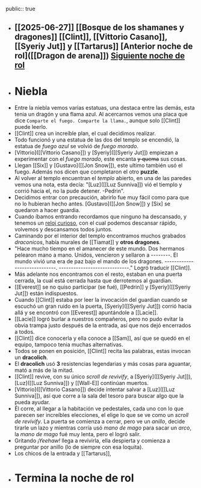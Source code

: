 public:: true

- [[2025-06-27]]
  [[Bosque de los shamanes y dragones]]
  [[Clint]], [[Vittorio Casano]], [[Syeriy Jut]] y [[Tartarus]] 
  [Anterior noche de rol]([[Dragon de arena]])
  [Siguiente noche de rol]([[]])
  ---
- # Niebla
- Entre la niebla vemos varias estatuas, una destaca entre las demás, esta tenia un dragón y una flama azul. Al acercarnos vemos una placa que dice `Comparte el fuego. Comparte la llama.`, aunque solo [[Clint]] puede leerlo.
- [[Clint]] crea un increíble plan, el cual decidimos realizar.
- Todo funcionó y una estatua de las dos del templo se encendió, la estatua de *fuego azul* se volvió de *fuego morado*.
- [Vittorio]([[Vittorio Casano]]) y [Syeriy]([[Syeriy Jut]]) empiezan a experimentar con el *fuego morado*, este encanta ~~y quema~~ sus cosas.
- Llegan [[Six]] y [Gustavo]([[Jon Snow]]), este ultimo también usó el fuego. Además nos dicen que completaron el otro **puzzle**.
- Al volver al templo encuentran el *templo*  abierto, en una de las paredes vemos una nota, esta decía: "[Luz]([[Luz Sunniva]]) vió el tiemplo y corrió hacia el, no la pude detener. -Pedrin".
- Decidimos entrar con precaución, abrirlo fue muy fácil como para que no lo hubieran hecho antes. [Gustavo]([[Jon Snow]]) y [Six] se quedaron a hacer guardia.
- Cuando íbamos entrando recordamos que ninguno ha descansado, y tenemos un [reloj curioso]([[Stopwatch]]), con el cual podemos descansar rápido, volvemos y descansamos todos juntos.
- Caminando por el interior del templo encontramos muchos grabados *draconicos*, había murales de [[Tiamat]] y **otros dragones**.
- "Hace mucho tiempo en el amanecer de este mundo. Dos hermanos pelearon mano a mano. Unidos, vencieron y sellaron a --------. El mundo vivió una era de paz bajo el mando de los dragones. -----------------------------. -----------------------------." Logró traducir [[Clint]].
- Más adelante nos encontramos con el resto, estaban en una puerta cerrada, la cual está cerrada hasta que derrotemos al guardian.
- [[Everest]] se no quiso participar (se fué), [[Pedrin]] y [Syeriy]([[Syeriy Jut]]) están indispuestos.
- Cuando [[Clint]] estaba por leer la invocación del guardian cuando se escuchó un gran ruido en la puerta, [Syeriy]([[Syeriy Jut]]) corrió hacia allá y se encontró con [[Everest]] apuntándole a [[Lacie]].
- [[Lacie]] logró burlar a nuestros compañeros, pero no pudo evitar la obvia trampa justo después de la entrada, así que nos dejó encerrados a todos.
- [[Clint]] dice conocerla y ella conoce a [[Sam]], así que se quedó en el equipo, tampoco tenia muchas alternativas.
- Todos se ponen en posición, [[Clint]] recita las palabras, estas invocan un **dracolich**.
- El **dracolich** usó **3** resistencias legendarias y más cosas para aguantar, mató a más de la mitad.
- [[Clint]] revive, con su único *scroll de revivify*, a [Syeriy]([[Syeriy Jut]]), [Luz]([[Luz Sunniva]]) y [[Wall-E]] continúan muertos.
- [Vittorio]([[Vittorio Casano]]) decide intentar salvar a [Luz]([[Luz Sunniva]]), así que corre a la sala del tesoro para buscar algo que la pueda ayudar.
- Él corre, al llegar a la habitación ve pedestales, cada uno con lo que parecen ser increíbles elecciones, el elige lo que se ve como un *scroll de revivify*. La puerta se comienza a cerrar, pero ve un *anillo*, decide tirarle un lazo y mientras corría usó *mano de mago* para sacar un *arco*, la *mano de mago* fué muy lenta, pero el logró salir.
- Gritando *¡Yeehaw!* llega a revivirla, ella despierta y comienza a preguntar por anillo (lo de siempre con esa loquita).
- Los chicos de la entrada y [[Tartarus]],
- # Termina la noche de rol
